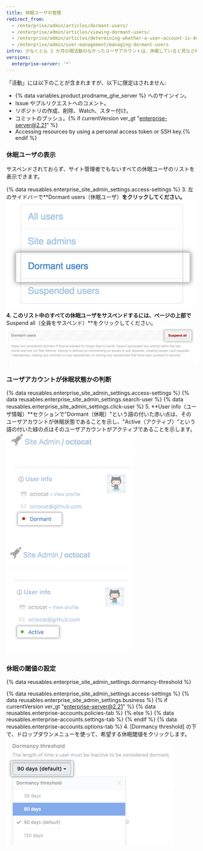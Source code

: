 ```yaml
---
title: 休眠ユーザの管理
redirect_from:
  - /enterprise/admin/articles/dormant-users/
  - /enterprise/admin/articles/viewing-dormant-users/
  - /enterprise/admin/articles/determining-whether-a-user-account-is-dormant/
  - /enterprise/admin/user-management/managing-dormant-users
intro: 少なくとも 1 か月の間活動のなかったユーザアカウントは、休眠していると見なされます。 You may choose to suspend dormant users to free up user licenses.
versions:
  enterprise-server: '*'
---
```


「活動」には以下のことが含まれますが、以下に限定はされません:
- {% data variables.product.prodname_ghe_server %} へのサインイン。
- Issue やプルリクエストへのコメント。
- リポジトリの作成、削除、Watch、スター付け。
- コミットのプッシュ。{% if currentVersion ver_gt "enterprise-server@2.21" %}
- Accessing resources by using a personal access token or SSH key.{% endif %}

### 休眠ユーザの表示

サスペンドされておらず、サイト管理者でもないすべての休眠ユーザのリストを表示できます。

{% data reusables.enterprise_site_admin_settings.access-settings %}
3. 左のサイドバーで**Dormant users（休眠ユーザ）**をクリックしてください。 ![休眠ユーザタブ](/assets/images/enterprise/site-admin-settings/dormant-users-tab.png)
4. このリスト中のすべての休眠ユーザをサスペンドするには、ページの上部で**Suspend all（全員をサスペンド）**をクリックしてください。 ![全員をサスペンドボタン](/assets/images/enterprise/site-admin-settings/suspend-all.png)

### ユーザアカウントが休眠状態かの判断

{% data reusables.enterprise_site_admin_settings.access-settings %}
{% data reusables.enterprise_site_admin_settings.search-user %}
{% data reusables.enterprise_site_admin_settings.click-user %}
5. **User info（ユーザ情報）**セクションで"Dormant（休眠）"という語の付いた赤い点は、そのユーザアカウントが休眠状態であることを示し、"Active（アクティブ）"という語の付いた緑の点はそのユーザアカウントがアクティブであることを示します。 ![休眠ユーザアカウント](/assets/images/enterprise/stafftools/dormant-user.png) ![アクティブなユーザアカウント](/assets/images/enterprise/stafftools/active-user.png)

### 休眠の閾値の設定

{% data reusables.enterprise_site_admin_settings.dormancy-threshold %}

{% data reusables.enterprise_site_admin_settings.access-settings %}
{% data reusables.enterprise_site_admin_settings.business %}
{% if currentVersion ver_gt "enterprise-server@2.21" %}
{% data reusables.enterprise-accounts.policies-tab %}
{% else %}
{% data reusables.enterprise-accounts.settings-tab %}
{% endif %}
{% data reusables.enterprise-accounts.options-tab %}
4. [Dormancy threshold] の下で、ドロップダウンメニューを使って、希望する休眠閾値をクリックします。 ![休眠の閾値のドロップダウンメニュー](/assets/images/enterprise/site-admin-settings/dormancy-threshold-menu.png)
